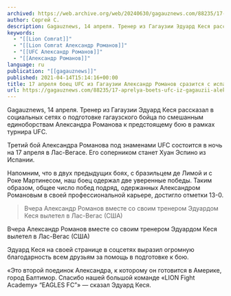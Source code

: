 ```yaml
---
archived: https://web.archive.org/web/20240630/gagauznews.com/88235/17-aprelya-boets-ufc-iz-gagauzii-aleksandr-romanov-srazitsya-s-ispantsem-huanom-espino.html
author: Сергей С.
description: Gagauznews, 14 апреля. Тренер из Гагаузии Эдуард Кеся рассказал в социальных сетях о подготовке гагаузского бойца по смешанным единоборствам Александра Романова к предстоящему бою в рамках турнира UFC. Третий бой Александра Романова под знаменами UFC состоится в ночь на 17 апреля в Лас-Вегасе. Его соперником станет Хуан Эспино из Испании. Напомним, что в двух предыдущих боях, с бразильцем де Лимой и с Роке Мартинесом, наш боец одержал две уверенные победы. Таким образом, общее число побед подряд, одержанных Александром Романовым в своей профессиональной карьере, достигло отметки 13-0. Вчера Александр Романов вместе со своим тренером Эдуардом Кеся вылетел в Лас-Вегас (США) Эдуард […]
keywords:
  - "[[Lion Comrat]]"
  - "[[Lion Comrat Александр Романов]]"
  - "[[UFC Александр Романов]]"
  - "[[Александр Романов]]"
language: ru
publication: "[[gagauznews]]"
published: 2021-04-14T15:14:16+00:00
title: 17 апреля боец UFC из Гагаузии Александр Романов сразится с испанцем Хуаном Эспино
url: https://gagauznews.com/88235/17-aprelya-boets-ufc-iz-gagauzii-aleksandr-romanov-srazitsya-s-ispantsem-huanom-espino.html
---
```


Gagauznews, 14 апреля. Тренер из Гагаузии Эдуард Кеся рассказал в социальных сетях о подготовке гагаузского бойца по смешанным единоборствам Александра Романова к предстоящему бою в рамках турнира UFC.

Третий бой Александра Романова под знаменами UFC состоится в ночь на 17 апреля в Лас-Вегасе. Его соперником станет Хуан Эспино из Испании.

Напомним, что в двух предыдущих боях, с бразильцем де Лимой и с Роке Мартинесом, наш боец одержал две уверенные победы. Таким образом, общее число побед подряд, одержанных Александром Романовым в своей профессиональной карьере, достигло отметки 13-0.

> Вчера Александр Романов вместе со своим тренером Эдуардом Кеся вылетел в Лас-Вегас (США)

Вчера Александр Романов вместе со своим тренером Эдуардом Кеся вылетел в Лас-Вегас (США)

Эдуард Кеся на своей странице в соцсетях выразил огромную благодарность всем друзьям за помощь в подготовке к бою.

«Это второй поединок Александра, к которому он готовится в Америке, город Балтимор. Спасибо нашей большой команде «LION Fight Academy» “EAGLES FC”» — сказал Эдуард Кеся.